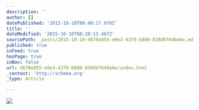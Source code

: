 ```yaml
---
description: ''
author: []
datePublished: '2015-10-10T08:40:17.970Z'
title: ''
dateModified: '2015-10-10T08:28:12.487Z'
sourcePath: _posts/2015-10-10-d670e855-e0e3-4378-b880-838d6f640a6e.md
published: true
inFeed: true
hasPage: true
inNav: false
url: d670e855-e0e3-4378-b880-838d6f640a6e/index.html
_context: 'http://schema.org'
_type: Article

---
```

![](https://the-grid-user-content.s3-us-west-2.amazonaws.com/545ffe93-c65e-46c9-8ee7-ee17435d7637.png)